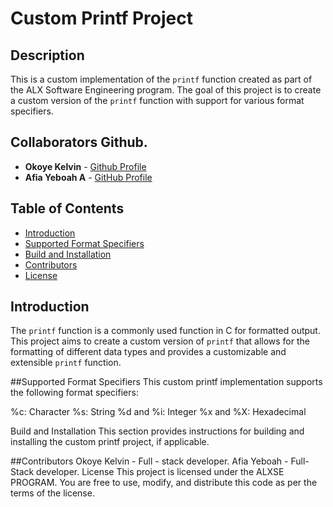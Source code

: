 # Custom Printf Project

## Description

This is a custom implementation of the `printf` function created as part of the ALX Software Engineering program. The goal of this project is to create a custom version of the `printf` function with support for various format specifiers.

## Collaborators Github.

- **Okoye Kelvin** - [Github Profile](https://github.com/kels413)
- **Afia Yeboah A** - [GitHub Profile](https://github.com/afiayeboah)


## Table of Contents

- [Introduction](#introduction)
- [Supported Format Specifiers](#supported-format-specifiers)
- [Build and Installation](#build-and-installation)
- [Contributors](#contributors)
- [License](#license)

## Introduction

The `printf` function is a commonly used function in C for formatted output. This project aims to create a custom version of `printf` that allows for the formatting of different data types and provides a customizable and extensible `printf` function.

##Supported Format Specifiers
This custom printf implementation supports the following format specifiers:

%c: Character
%s: String
%d and %i: Integer
%x and %X: Hexadecimal

Build and Installation
This section provides instructions for building and installing the custom printf project, if applicable.

##Contributors
Okoye Kelvin - Full - stack developer.
Afia Yeboah - Full-Stack developer.
License
This project is licensed under the ALXSE PROGRAM. You are free to use, modify, and distribute this code as per the terms of the license.
